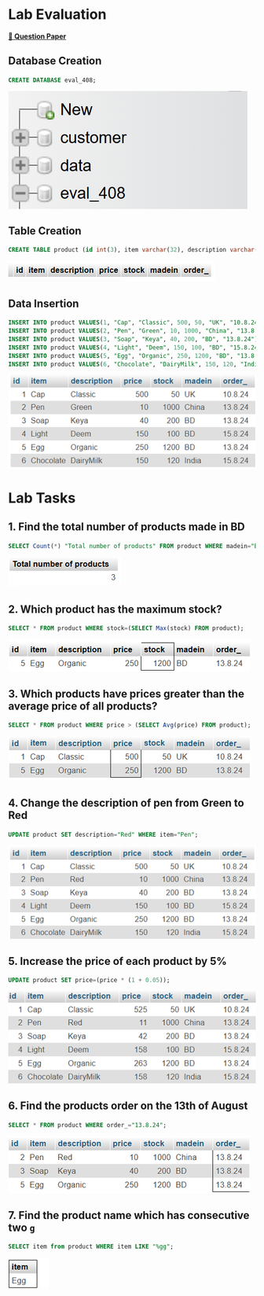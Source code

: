 # Lab Evaluation

[**📌 Question Paper**](assets/tasks-set-01.jpg)

## Database Creation

```sql
CREATE DATABASE eval_408;
```

![Database creation](images/00.png)

## Table Creation

```sql
CREATE TABLE product (id int(3), item varchar(32), description varchar(32), price int(8), stock int(5), madein varchar(16), order_ varchar(16));
```

![Table creation](images/01.png)

## Data Insertion

```sql
INSERT INTO product VALUES(1, "Cap", "Classic", 500, 50, "UK", "10.8.24");
INSERT INTO product VALUES(2, "Pen", "Green", 10, 1000, "China", "13.8.24");
INSERT INTO product VALUES(3, "Soap", "Keya", 40, 200, "BD", "13.8.24");
INSERT INTO product VALUES(4, "Light", "Deem", 150, 100, "BD", "15.8.24");
INSERT INTO product VALUES(5, "Egg", "Organic", 250, 1200, "BD", "13.8.24");
INSERT INTO product VALUES(6, "Chocolate", "DairyMilk", 150, 120, "India", "15.8.24");
```

![Data insertion](images/02.png)

# Lab Tasks

## 1. Find the total number of products made in BD

```sql
SELECT Count(*) "Total number of products" FROM product WHERE madein="BD";
```

![Task 1](images/03.png)

## 2. Which product has the maximum stock?

```sql
SELECT * FROM product WHERE stock=(SELECT Max(stock) FROM product);
```

![Task 2](images/04.png)

## 3. Which products have prices greater than the average price of all products?

```sql
SELECT * FROM product WHERE price > (SELECT Avg(price) FROM product);
```

![Task 3](images/05.png)

## 4. Change the description of pen from Green to Red

```sql
UPDATE product SET description="Red" WHERE item="Pen";
```

![Task 4](images/06.png)

## 5. Increase the price of each product by 5%

```sql
UPDATE product SET price=(price * (1 + 0.05));
```

![Task 5](images/07.png)

## 6. Find the products order on the 13th of August

```sql
SELECT * FROM product WHERE order_="13.8.24";
```

![Task 6](images/08.png)

## 7. Find the product name which has consecutive two `g`

```sql
SELECT item from product WHERE item LIKE "%gg";
```

![Task 7](images/09.png)
